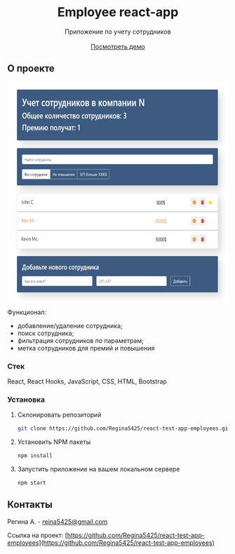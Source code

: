 <!-- PROJECT LOGO -->
<div align="center">
  <h1 align="center">Employee react-app</h1>
  <p align="center">
    Приложение по учету сотрудников
    <br />
    <br />
    <a href="https://regina5425.github.io/react-test-app-employees/">Посмотреть демо</a>
  </p>
</div>


<!-- ABOUT THE PROJECT -->
## О проекте

<div align="center">
  <span>
    <img src="./src/resources/img/main-page.png" alt="main" width="600" height="500">
   </span>
</div>

Функционал:
* добавление/удаление сотрудника;
* поиск сотрудника;
* фильтрация сотрудников по параметрам;
* метка сотрудников для премий и повышения


### Стек

React, React Hooks, JavaScript, CSS, HTML, Bootstrap


<!-- GETTING STARTED -->
### Установка

1. Склонировать репозиторий
   ```sh
   git clone https://github.com/Regina5425/react-test-app-employees.git
   ```
2. Установить NPM пакеты
   ```sh
   npm install
   ```
3. Запустить приложение на вашем локальном сервере
   ```js
   npm start
   ```

<!-- CONTACT -->
## Контакты

Регина А. - reina5425@gmail.com

Ссылка на проект: [https://github.com/Regina5425/react-test-app-employees](https://github.com/Regina5425/react-test-app-employees)



